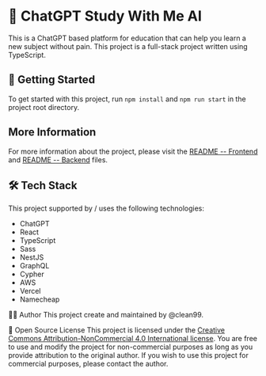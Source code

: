 # 🤖 ChatGPT Study With Me AI
This is a ChatGPT based platform for education that can help you learn a new subject without pain. This project is a full-stack project written using TypeScript.

## 🚀 Getting Started
To get started with this project, run `npm install` and `npm run start` in the project root directory.

## More Information
For more information about the project, please visit the [README -- Frontend](frontend/README.md) and [README -- Backend](backend/README-backend.md) files.

## 🛠️ Tech Stack
This project supported by / uses the following technologies:

- ChatGPT
- React
- TypeScript
- Sass
- NestJS
- GraphQL
- Cypher
- AWS
- Vercel
- Namecheap

👨‍💻 Author
This project create and maintained by @clean99.

📄 Open Source License
This project is licensed under the [Creative Commons Attribution-NonCommercial 4.0 International license](https://creativecommons.org/licenses/by-nc/4.0/). You are free to use and modify the project for non-commercial purposes as long as you provide attribution to the original author. If you wish to use this project for commercial purposes, please contact the author.
